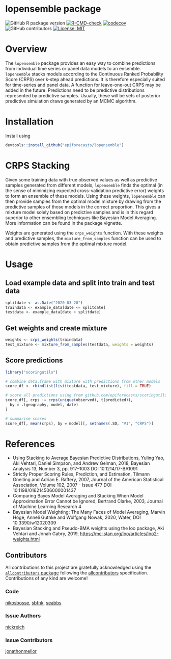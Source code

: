 lopensemble package
================

<!-- badges: start -->

![GitHub R package
version](https://img.shields.io/github/r-package/v/epiforecasts/lopensemble)
[![R-CMD-check](https://github.com/epiforecasts/lopensemble/actions/workflows/R-CMD-check.yaml/badge.svg)](https://github.com/epiforecasts/lopensemble/actions/workflows/R-CMD-check.yaml)
[![codecov](https://codecov.io/github/epiforecasts/lopensemble/branch/main/graph/badge.svg?token=rYeyG3kFIa)](https://codecov.io/github/epiforecasts/lopensemble)
![GitHub
contributors](https://img.shields.io/github/contributors/epiforecasts/lopensemble)
[![License:
MIT](https://img.shields.io/badge/License-MIT-yellow.svg)](https://opensource.org/licenses/MIT)
<!-- badges: end -->

# Overview

The `lopensemble` package provides an easy way to combine predictions from
individual time series or panel data models to an ensemble. `lopensemble`
stacks models according to the Continuous Ranked Probability Score
(CRPS) over k-step ahead predictions. It is therefore especially suited
for time-series and panel data. A function for leave-one-out CRPS may be
added in the future. Predictions need to be predictive distributions
represented by predictive samples. Usually, these will be sets of
posterior predictive simulation draws generated by an MCMC algorithm.

# Installation

Install using

``` r
devtools::install_github("epiforecasts/lopensemble")
```

# CRPS Stacking

Given some training data with true observed values as well as predictive
samples generated from different models, `lopensemble` finds the optimal (in
the sense of minimizing expected cross-validation predictive error)
weights to form an ensemble of these models. Using these weights,
`lopensemble` can then provide samples from the optimal model mixture by
drawing from the predictive samples of those models in the correct
proportion. This gives a mixture model solely based on predictive
samples and is in this regard superior to other ensembling techniques
like Bayesian Model Averaging. More information can be found in the
package vignette.

Weights are generated using the `crps_weights` function. With these
weights and predictive samples, the `mixture_from_samples` function can
be used to obtain predictive samples from the optimal mixture model.

# Usage

## Load example data and split into train and test data

``` r
splitdate <- as.Date("2020-03-28")
traindata <- example_data[date <= splitdate]
testdata <- example_data[date > splitdate]
```

## Get weights and create mixture

``` r
weights <- crps_weights(traindata)
test_mixture <- mixture_from_samples(testdata, weights = weights)
```

## Score predictions

``` r
library("scoringutils")

# combine data.frame with mixture with predictions from other models
score_df <- rbindlist(list(testdata, test_mixture), fill = TRUE)

# score all predictions using from github.com/epiforecasts/scoringutils
score_df[, crps := crps(unique(observed), t(predicted)),
  by = .(geography, model, date)
]

# summarise scores
score_df[, mean(crps), by = model][, setnames(.SD, "V1", "CRPS")]
```

# References

- Using Stacking to Average Bayesian Predictive Distributions, Yuling
  Yao, Aki Vehtari, Daniel Simpson, and Andrew Gelman, 2018, Bayesian
  Analysis 13, Number 3, pp. 917–1003 DOI 10.1214/17-BA1091
- Strictly Proper Scoring Rules, Prediction, and Estimation, Tilmann
  Gneiting and Adrian E. Raftery, 2007, Journal of the American
  Statistical Association, Volume 102, 2007 - Issue 477 DOI
  10.1198/016214506000001437
- Comparing Bayes Model Averaging and Stacking When Model Approximation
  Error Cannot be Ignored, Bertrand Clarke, 2003, Journal of Machine
  Learning Research 4
- Bayesian Model Weighting: The Many Faces of Model Averaging, Marvin
  Höge, Anneli Guthke and Wolfgang Nowak, 2020, Water, DOI
  10.3390/w12020309
- Bayesian Stacking and Pseudo-BMA weights using the loo package, Aki
  Vehtari and Jonah Gabry, 2019,
  <https://mc-stan.org/loo/articles/loo2-weights.html>

## Contributors

<!-- ALL-CONTRIBUTORS-LIST:START - Do not remove or modify this section -->
<!-- prettier-ignore-start -->
<!-- markdownlint-disable -->

All contributions to this project are gratefully acknowledged using the
[`allcontributors` package](https://github.com/ropensci/allcontributors)
following the [allcontributors](https://allcontributors.org)
specification. Contributions of any kind are welcome!

### Code

<a href="https://github.com/epiforecasts/lopensemble/commits?author=nikosbosse">nikosbosse</a>,
<a href="https://github.com/epiforecasts/lopensemble/commits?author=sbfnk">sbfnk</a>,
<a href="https://github.com/epiforecasts/lopensemble/commits?author=seabbs">seabbs</a>

### Issue Authors

<a href="https://github.com/epiforecasts/lopensemble/issues?q=is%3Aissue+author%3Anickreich">nickreich</a>

### Issue Contributors

<a href="https://github.com/epiforecasts/lopensemble/issues?q=is%3Aissue+commenter%3Ajonathonmellor">jonathonmellor</a>

<!-- markdownlint-enable -->
<!-- prettier-ignore-end -->
<!-- ALL-CONTRIBUTORS-LIST:END -->
